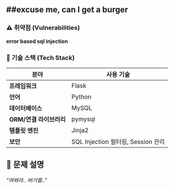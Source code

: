##excuse me, can I get a burger
---
### ⚠️ 취약점 (Vulnerabilities)
**error based sql injection**
### 📌 기술 스택 (Tech Stack)
| 분야             | 사용 기술 |
|----------------|---------|
| **프레임워크**  | Flask |
| **언어**        | Python |
| **데이터베이스** | MySQL |
| **ORM/연결 라이브러리** | pymysql |
| **템플릿 엔진** | Jinja2 |
| **보안**        | SQL Injection 필터링, Session 관리 |
## 📝 문제 설명
*"여봐라.. 버거를.."*  
